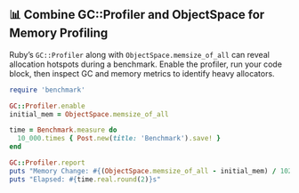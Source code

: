 ## 📊 Combine GC::Profiler and ObjectSpace for Memory Profiling
Ruby’s `GC::Profiler` along with `ObjectSpace.memsize_of_all` can reveal allocation hotspots during a benchmark. Enable the profiler, run your code block, then inspect GC and memory metrics to identify heavy allocators.

```ruby
require 'benchmark'

GC::Profiler.enable
initial_mem = ObjectSpace.memsize_of_all

time = Benchmark.measure do
  10_000.times { Post.new(title: 'Benchmark').save! }
end

GC::Profiler.report
puts "Memory Change: #{(ObjectSpace.memsize_of_all - initial_mem) / 1024.0} KB"
puts "Elapsed: #{time.real.round(2)}s"
```